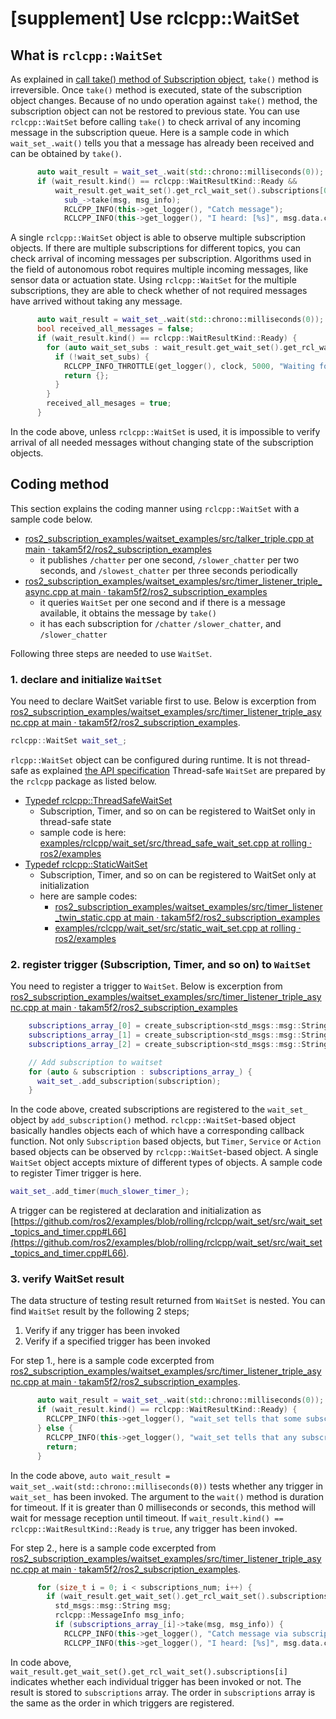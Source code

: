 # [supplement] Use rclcpp::WaitSet

## What is `rclcpp::WaitSet`

As explained in [call take() method of Subscription object](./index.md#call-take-method-of-subscription-object), `take()` method is irreversible. Once `take()` method is executed, state of the subscription object changes. Because of no undo operation against `take()` method, the subscription object can not be restored to previous state. You can use `rclcpp::WaitSet` before calling `take()` to check arrival of any incoming message in the subscription queue.
Here is a sample code in which `wait_set_.wait()` tells you that a message has already been received and can be obtained by `take()`.

```c++
      auto wait_result = wait_set_.wait(std::chrono::milliseconds(0));
      if (wait_result.kind() == rclcpp::WaitResultKind::Ready &&
          wait_result.get_wait_set().get_rcl_wait_set().subscriptions[0]) {
            sub_->take(msg, msg_info);
            RCLCPP_INFO(this->get_logger(), "Catch message");
            RCLCPP_INFO(this->get_logger(), "I heard: [%s]", msg.data.c_str());
```

A single `rclcpp::WaitSet` object is able to observe multiple subscription objects. If there are multiple subscriptions for different topics, you can check arrival of incoming messages per subscription. Algorithms used in the field of autonomous robot requires multiple incoming messages, like sensor data or actuation state. Using `rclcpp::WaitSet` for the multiple subscriptions, they are able to check whether of not required messages have arrived without taking any message.

```c++
      auto wait_result = wait_set_.wait(std::chrono::milliseconds(0));
      bool received_all_messages = false;
      if (wait_result.kind() == rclcpp::WaitResultKind::Ready) {
        for (auto wait_set_subs : wait_result.get_wait_set().get_rcl_wait_set().subscriptions) {
          if (!wait_set_subs) {
            RCLCPP_INFO_THROTTLE(get_logger(), clock, 5000, "Waiting for data...");
            return {};
          }
        }
        received_all_mesages = true;
      }
```

In the code above, unless `rclcpp::WaitSet` is used, it is impossible to verify arrival of all needed messages without changing state of the subscription objects.

## Coding method

This section explains the coding manner using `rclcpp::WaitSet` with a sample code below.

- [ros2_subscription_examples/waitset_examples/src/talker_triple.cpp at main · takam5f2/ros2_subscription_examples](https://github.com/takam5f2/ros2_subscription_examples/blob/main/waitset_examples/src/talker_triple.cpp)
  - it publishes `/chatter` per one second, `/slower_chatter` per two seconds, and `/slowest_chatter` per three seconds periodically
- [ros2_subscription_examples/waitset_examples/src/timer_listener_triple_async.cpp at main · takam5f2/ros2_subscription_examples](https://github.com/takam5f2/ros2_subscription_examples/blob/main/waitset_examples/src/timer_listener_triple_async.cpp)
  - it queries `WaitSet` per one second and if there is a message available, it obtains the message by `take()`
  - it has each subscription for `/chatter` `/slower_chatter`, and `/slower_chatter`

Following three steps are needed to use `WaitSet`.

### 1. declare and initialize `WaitSet`

You need to declare WaitSet variable first to use.
Below is excerption from [ros2_subscription_examples/waitset_examples/src/timer_listener_triple_async.cpp at main · takam5f2/ros2_subscription_examples](https://github.com/takam5f2/ros2_subscription_examples/blob/main/waitset_examples/src/timer_listener_triple_async.cpp).

```c++
rclcpp::WaitSet wait_set_;
```

`rlcpp::WaitSet` object can be configured during runtime. It is not thread-safe as explained [the API specification](https://docs.ros.org/en/ros2_packages/humble/api/rclcpp/generated/typedef_namespacerclcpp_1ad6fb19c154de27e92430309d2da25ac3.html)
Thread-safe `WaitSet` are prepared by the `rclcpp` package as listed below.

- [Typedef rclcpp::ThreadSafeWaitSet](https://docs.ros.org/en/ros2_packages/humble/api/rclcpp/generated/typedef_namespacerclcpp_1acaec573e71549fd3078644e18e7f7127.html)
  - Subscription, Timer, and so on can be registered to WaitSet only in thread-safe state
  - sample code is here: [examples/rclcpp/wait_set/src/thread_safe_wait_set.cpp at rolling · ros2/examples](https://github.com/ros2/examples/blob/rolling/rclcpp/wait_set/src/thread_safe_wait_set.cpp)
- [Typedef rclcpp::StaticWaitSet](https://docs.ros.org/en/ros2_packages/humble/api/rclcpp/generated/typedef_namespacerclcpp_1adb06acf4a5723b1445fa6ed4e8f73374.html)
  - Subscription, Timer, and so on can be registered to WaitSet only at initialization
  - here are sample codes:
    - [ros2_subscription_examples/waitset_examples/src/timer_listener_twin_static.cpp at main · takam5f2/ros2_subscription_examples](https://github.com/takam5f2/ros2_subscription_examples/blob/main/waitset_examples/src/timer_listener_twin_static.cpp)
    - [examples/rclcpp/wait_set/src/static_wait_set.cpp at rolling · ros2/examples](https://github.com/ros2/examples/blob/rolling/rclcpp/wait_set/src/static_wait_set.cpp)

### 2. register trigger (Subscription, Timer, and so on) to `WaitSet`

You need to register a trigger to `WaitSet`.
Below is excerption from [ros2_subscription_examples/waitset_examples/src/timer_listener_triple_async.cpp at main · takam5f2/ros2_subscription_examples](https://github.com/takam5f2/ros2_subscription_examples/blob/main/waitset_examples/src/timer_listener_triple_async.cpp)

```c++
    subscriptions_array_[0] = create_subscription<std_msgs::msg::String>("chatter", qos, not_executed_callback, subscription_options);
    subscriptions_array_[1] = create_subscription<std_msgs::msg::String>("slower_chatter", qos, not_executed_callback, subscription_options);
    subscriptions_array_[2] = create_subscription<std_msgs::msg::String>("slowest_chatter", qos, not_executed_callback, subscription_options);

    // Add subscription to waitset
    for (auto & subscription : subscriptions_array_) {
      wait_set_.add_subscription(subscription);
    }
```

In the code above, created subscriptions are registered to the `wait_set_` object by `add_subscription()` method.
`rclcpp::WaitSet`-based object basically handles objects each of which have a corresponding callback function. Not only `Subscription` based objects, but `Timer`, `Service` or `Action` based objects can be observed by `rclcpp::WaitSet`-based object. A single `WaitSet` object accepts mixture of different types of objects.
A sample code to register Timer trigger is here.

```c++
wait_set_.add_timer(much_slower_timer_);
```

A trigger can be registered at declaration and initialization as [https://github.com/ros2/examples/blob/rolling/rclcpp/wait_set/src/wait_set_topics_and_timer.cpp#L66](https://github.com/ros2/examples/blob/rolling/rclcpp/wait_set/src/wait_set_topics_and_timer.cpp#L66).

### 3. verify WaitSet result

The data structure of testing result returned from `WaitSet` is nested.
You can find `WaitSet` result by the following 2 steps;

1. Verify if any trigger has been invoked
2. Verify if a specified trigger has been invoked

For step 1., here is a sample code excerpted from [ros2_subscription_examples/waitset_examples/src/timer_listener_triple_async.cpp at main · takam5f2/ros2_subscription_examples](https://github.com/takam5f2/ros2_subscription_examples/blob/main/waitset_examples/src/timer_listener_triple_async.cpp).

```c++
      auto wait_result = wait_set_.wait(std::chrono::milliseconds(0));
      if (wait_result.kind() == rclcpp::WaitResultKind::Ready) {
        RCLCPP_INFO(this->get_logger(), "wait_set tells that some subscription is ready");
      } else {
        RCLCPP_INFO(this->get_logger(), "wait_set tells that any subscription is not ready and return");
        return;
      }
```

In the code above, `auto wait_result = wait_set_.wait(std::chrono::milliseconds(0))` tests whether any trigger in `wait_set_` has been invoked. The argument to the `wait()` method is duration for timeout. If it is greater than 0 milliseconds or seconds, this method will wait for message reception until timeout.
If `wait_result.kind() == rclcpp::WaitResultKind::Ready` is `true`, any trigger has been invoked.

For step 2., here is a sample code excerpted from [ros2_subscription_examples/waitset_examples/src/timer_listener_triple_async.cpp at main · takam5f2/ros2_subscription_examples](https://github.com/takam5f2/ros2_subscription_examples/blob/main/waitset_examples/src/timer_listener_triple_async.cpp).

```c++
      for (size_t i = 0; i < subscriptions_num; i++) {
        if (wait_result.get_wait_set().get_rcl_wait_set().subscriptions[i]) {
          std_msgs::msg::String msg;
          rclcpp::MessageInfo msg_info;
          if (subscriptions_array_[i]->take(msg, msg_info)) {
            RCLCPP_INFO(this->get_logger(), "Catch message via subscription[%ld]", i);
            RCLCPP_INFO(this->get_logger(), "I heard: [%s]", msg.data.c_str());
```

In code above, `wait_result.get_wait_set().get_rcl_wait_set().subscriptions[i]` indicates whether each individual trigger has been invoked or not. The result is stored to `subscriptions` array. The order in `subscriptions` array is the same as the order in which triggers are registered.
